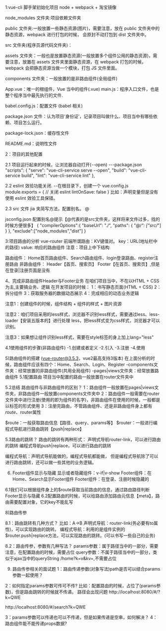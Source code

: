 1:vue-cli 脚手架初始化项目
node + webpack + 淘宝镜像

node_modules 文件夹:项目依赖文件夹

public 文件夹:一般放置一些静态资源(图片)，需要注意，放在 public 文件夹中的静态资源，webpack 进行打包的时候，
会原封不动打包到 dist 文件夹中。

src 文件夹(程序员源代码文件夹)：

assets 文件夹：一般也是放置静态资源(一般放置多个组件公用的静态资源)，需要注意，放置在 assets 文件夹里面静态资源，在 webpack 打包的时候，webpack 会把静态资源当做一个模块，打包 JS 文件里面。

components 文件夹：一般放置的是非路由组件(全局组件)

App.vue：唯一的根组件，Vue 当中的组件(.vue)
main.js：程序入口文件，也是整个程序当中最先执行的文件.

babel.config.js：配置文件 (babel 相关)

package.json 文件：认为项目‘身份证’，记录项目叫做什么、项目当中有哪些依赖、项目怎么运行。

package-lock.json：缓存性文件

README.md：说明性文件



2：项目的其他配置

2.1 项目运行起来的时候，让浏览器自动打开(--open)
---package.json
"scripts": {
"serve": "vue-cli-service serve --open",
"build": "vue-cli-service build",
"lint": "vue-cli-service lint"
},

2.2 eslint 效验功能关闭.
--在根目录下，创建一个 vue.config.js
module.exports = {
// 关闭 eslint
lintOnSave: false
}
比如：声明变量但是没有使用 eslint 效验工具保错。

2.3 src 文件 jia 夹简写方法，配置别名。 @

jsconfig.json 配置别名@提示【@代表的是src文件夹，这样将来文件过多，找的时候方便很多】
{
"compilerOptions":{
"baseUrl": "./",
"paths": {
"@/*": ["src/*"]
}
},
"exclude":["node_modules","dist"]
}




3:项目路由的分析
vue-router
前端所谓路由：KV键值对。
key：URL(地址栏中的路径)
value: 响应的路由组件
注意：项目上中下结构

路由组件：
Home首页路由组件、Search路由组件、login登录路由、register注册路由
非路由组件：
Header【首页、搜索页】
Footer【在首页、搜索页】,但是在登录|注册页面是没有




4、完成非路由组件Header与Footer业务
在咱们项目当中，不在以HTML + CSS 为主,主要搞业务、逻辑
在开发项目的时候：
1：书写静态页面(HTML + CSS)
2：拆分组件
3：获取服务器的数据动态展示
4：完成相应的动态业务逻辑

注意1：创建组件的时候，组件结构 + 组件的样式 + 图片资源

注意2：咱们项目采用的less样式，浏览器不识别less样式，需要通过less、less-loader【安装五版本的】进行处理
less，把less样式变为css样式，浏览器才可以识别。

注意3：如果想让组件识别less样式，需要在style标签的身上加上lang="less"

4.1使用组件的步骤(非路由组件)
-1.创建或者定义
-2.引入
-3.注册
-4.使用




5)路由组件的搭建 
(vue-router@3.5.3，vue2最高支持3版本)
在上面分析的时候，路由组件应该有四个：Home、Search、Login、Register
-components文件夹：经常放置的非路由组件(共用全局组件)
-pages|views文件夹：经常放置路由组件
5.1配置路由
项目当中配置的路由一般放置在router文件夹中

5.2总结
路由组件与非路由组件的区别？
1：路由组件一般放置在pages|views文件夹，非路由组件一般放置components文件夹中
2：路由组件一般需要在router文件夹中进行注册(使用的即为组件的名字)，非路由组件在使用的时候，一般都是以标签的形式使用
3：注册完路由，不管路由组件、还是非路由组件身上都有$route、$router属性

$route：一般获取路由信息【路径、query、params等】
$router：一般进行编程式导航进行路由跳转【push|replace】


5.3路由的跳转？
路由的跳转有两种形式：
声明式导航router-link，可以进行路由的跳转
编程式导航push|replace，可以进行路由的跳转

编程式导航：声明式导航能做的，编程式导航都能做，
但是编程式导航除了可以进行路由跳转，还可以做一些其他的业务逻辑。

6) Footer组件显示与隐藏
显示或者隐藏组件：v-if|v-show
Footer组件：在Home、Search显示Footer组件
Footer组件：在登录、注册时候隐藏的

6.1我们可以根据组件身上的$route获取当前路由的信息，通过路由路径判断Footer显示与隐藏
6.2配置路由的时候，可以给路由添加路由元信息【meta】，路由需要配置对象，它的key不能乱写


8)路由传参

8.1：路由跳转有几种方式？
比如：A->B
声明式导航：router-link(务必要有to属性)，可以实现路由的跳转。
编程式导航：利用的是组件实例的$router.push|replace方法，可以实现路由的跳转。(可以书写一些自己的业务)

8.2：路由传参，参数有几种写法？
params参数：属于路径当中的一部分，需要注意，在配置路由的时候，需要占位
query参数：不属于路径当中的一部分，类似于ajax当中的queryString /home?k=v&kv=,不需要占位

9) 路由传参相关的面试题
1：路由传递参数(对象写法)path是否可以结合params参数一起使用？

2：如何指定params参数可传可不传?
比如：配置路由的时候，占位了(params参数)，但是路由跳转的时候就不传递。
路径会出现问题
http://localhost:8080/#/?k=QWE

http://localhost:8080/#/search?k=QWE

3：params参数可以传递也可以不传递，但是如果传递是空串，如何解决？
4：路由组件能不能传递props数据?